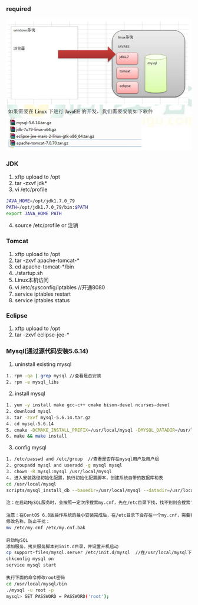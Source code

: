 ### required
![](./images/learn-19.png)

### JDK
1. xftp upload to /opt
2. tar -zxvf jdk*
3. vi /etc/profile
```bash
JAVA_HOME=/opt/jdk1.7.0_79
PATH=/opt/jdk1.7.0_79/bin:$PATH
export JAVA_HOME PATH
```
4. source /etc/profile or 注销

### Tomcat
1. xftp upload to /opt
2. tar -zxvf apache-tomcat-*
3. cd apache-tomcat-*/bin
4. ./startup.sh
5. Linux本机访问
6. vi /etc/sysconfig/iptables    //开通8080
7. service iptables restart
8. service iptables status

### Eclipse
1. xftp upload to /opt
2. tar -zxvf eclipse-jee-*

### Mysql(通过源代码安装5.6.14)
1. uninstall existing mysql
```bash
1. rpm -qa | grep mysql //查看是否安装
2. rpm -e mysql_libs
```
2. install mysql
```bash
1. yum -y install make gcc-c++ cmake bison-devel ncurses-devel
2. download mysql
3. tar -zxvf mysql-5.6.14.tar.gz
4. cd mysql-5.6.14
5. cmake -DCMAKE_INSTALL_PREFIX=/usr/local/mysql -DMYSQL_DATADIR=/usr/local/mysql/data -DSYSCONFDIR=/etc -DWITH_MYISAM_STORAGE_ENGINE=1 -DWITH_INNOBASE_STORAGE_ENGINE=1 -DWITH_MEMORY_STORAGE_ENGINE=1 -DWITH_READLINE=1 -DMYSQL_UNIX_ADDR=/var/lib/mysql/mysql.sock -DMYSQL_TCP_PORT=3306 -DENABLED_LOCAL_INFILE=1 -DWITH_PARTITION_STORAGE_ENGINE=1 -DEXTRA_CHARSETS=all -DDEFAULT_CHARSET=utf8 -DDEFAULT_COLLATION=utf8_general_ci
6. make && make install
```
3. config mysql
```bash
1. /etc/passwd and /etc/group  //查看是否存在mysql用户及用户组
2. groupadd mysql and useradd -g mysql mysql
3. chown -R mysql:mysql /usr/local/mysql
4. 进入安装路径初始化配置，执行初始化配置脚本，创建系统自带的数据库和表
cd /usr/local/mysql
scripts/mysql_install_db --basedir=/usr/local/mysql --datadir=/usr/local/mysql/data --user=mysql

注：在启动MySQL服务时，会按照一定次序搜索my.cnf，先在/etc目录下找，找不到则会搜索"$basedir/my.cnf"，在本例中就是 /usr/local/mysql/my.cnf，这是新版MySQL的配置文件的默认位置！

注意：在CentOS 6.8版操作系统的最小安装完成后，在/etc目录下会存在一个my.cnf，需要将此文件更名为其他的名字，如：/etc/my.cnf.bak，否则，该文件会干扰源码安装的MySQL的正确配置，造成无法启动。
修改名称，防止干扰：
mv /etc/my.cnf /etc/my.cnf.bak

启动MySQL
添加服务，拷贝服务脚本到init.d目录，并设置开机启动
cp support-files/mysql.server /etc/init.d/mysql  //在/usr/local/mysql下执行
chkconfig mysql on
service mysql start

执行下面的命令修改root密码
cd /usr/local/mysql/bin
./mysql -u root -p
mysql> SET PASSWORD = PASSWORD('root');
```